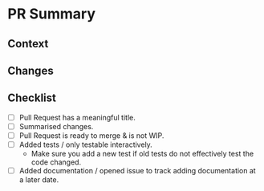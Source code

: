 # PR Summary

<!--
Include a brief synopsis of the changes in this section, just outside these comment blocks.
If this Pull Request resolves an outstanding issue, please mention this in the body of the pull request, in one of the following formats, referencing the issue number directly:

Fixes #999
Resolves #999

For more alternatives, see: https://help.github.com/en/articles/closing-issues-using-keywords
-->

## Context

<!-- 
Detail the context of the PR, any particularly relevant discussions in related issues (linking to comments where appropriate), and the general reason the PR is being submitted / what the goal is.
-->

## Changes

<!--
List any and all changes here, in bullet point form.
-->

## Checklist

- [ ] Pull Request has a meaningful title.
- [ ] Summarised changes.
- [ ] Pull Request is ready to merge & is not WIP.
- [ ] Added tests / only testable interactively.
  - Make sure you add a new test if old tests do not effectively test the code changed.
- [ ] Added documentation / opened issue to track adding documentation at a later date.
